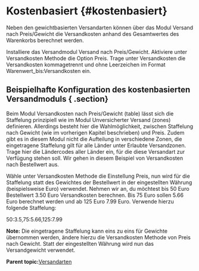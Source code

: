 # Kostenbasiert {#kostenbasiert}

Neben den gewichtbasierten Versandarten können über das Modul Versand nach Preis/Gewicht die Versandkosten anhand des Gesamtwertes des Warenkorbs berechnet werden.

Installiere das Versandmodul Versand nach Preis/Gewicht. Aktiviere unter Versandkosten Methode die Option Preis. Trage unter Versandkosten die Versandkosten kommagetrennt und ohne Leerzeichen im Format Warenwert\_bis:Versandkosten ein.

## Beispielhafte Konfiguration des kostenbasierten Versandmoduls { .section}

Beim Modul Versandkosten nach Preis/Gewicht \(table\) lässt sich die Staffelung prinzipiell wie im Modul Unversicherter Versand \(zones\) definieren. Allerdings besteht hier die Wahlmöglichkeit, zwischen Staffelung nach Gewicht \(wie im vorherigen Kapitel beschrieben\) und Preis. Zudem gibt es in diesem Modul nicht die Aufteilung in verschiedene Zonen, die eingetragene Staffelung gilt für alle Länder unter Erlaubte Versandzonen. Trage hier die Ländercodes aller Länder ein, für die diese Versandart zur Verfügung stehen soll. Wir gehen in diesem Beispiel von Versandkosten nach Bestellwert aus.

Wähle unter Versandkosten Methode die Einstellung Preis, nun wird für die Staffelung statt des Gewichtes der Bestellwert in der eingestellten Währung \(beispielsweise Euro\) verwendet. Nehmen wir an, du möchtest bis 50 Euro Bestellwert 3.50 Euro Versandkosten berechnen. Bis 75 Euro sollen 5.66 Euro berechnet werden und ab 125 Euro 7.99 Euro. Verwende hierzu folgende Staffelung:

50:3.5,75:5.66,125:7.99

**Note:** Die eingetragene Staffelung kann eins zu eins für Gewichte übernommen werden, ändere hierzu die Versandkosten Methode von Preis nach Gewicht. Statt der eingestellten Währung wird nun das Versandgewicht verwendet.

**Parent topic:**[Versandarten](7_1_Versandarten.md)

